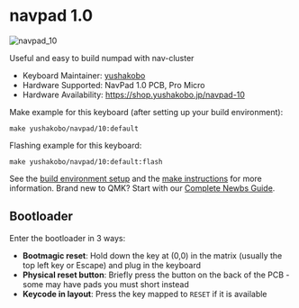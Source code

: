 # navpad 1.0

![navpad_10](https://imgur.com/zxElDdW.jpg)

Useful and easy to build numpad with nav-cluster

* Keyboard Maintainer: [yushakobo](https://github.com/yushakobo)
* Hardware Supported: NavPad 1.0 PCB, Pro Micro
* Hardware Availability: https://shop.yushakobo.jp/navpad-10

Make example for this keyboard (after setting up your build environment):

    make yushakobo/navpad/10:default

Flashing example for this keyboard:

    make yushakobo/navpad/10:default:flash

See the [build environment setup](https://docs.qmk.fm/#/getting_started_build_tools) and the [make instructions](https://docs.qmk.fm/#/getting_started_make_guide) for more information. Brand new to QMK? Start with our [Complete Newbs Guide](https://docs.qmk.fm/#/newbs).

## Bootloader

Enter the bootloader in 3 ways:

* **Bootmagic reset**: Hold down the key at (0,0) in the matrix (usually the top left key or Escape) and plug in the keyboard
* **Physical reset button**: Briefly press the button on the back of the PCB - some may have pads you must short instead
* **Keycode in layout**: Press the key mapped to `RESET` if it is available
